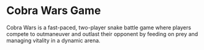 # Cobra Wars Game
Cobra Wars is a fast-paced, two-player snake battle game where players compete to outmaneuver and outlast their opponent by feeding on prey and managing vitality in a dynamic arena.
